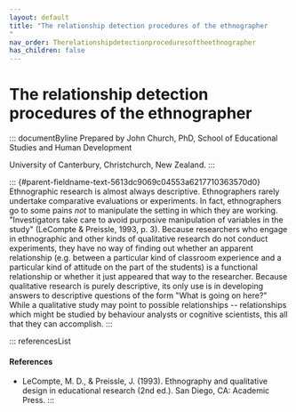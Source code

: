 ```yaml
---
layout: default
title: "The relationship detection procedures of the ethnographer 
"
nav_order: Therelationshipdetectionproceduresoftheethnographer
has_children: false
---
```

# The relationship detection procedures of the ethnographer 


::: documentByline
Prepared by John Church, PhD, School of Educational Studies and Human
Development

University of Canterbury, Christchurch, New Zealand.
:::

::: {#parent-fieldname-text-5613dc9069c04553a6217710363570d0}
Ethnographic research is almost always descriptive. Ethnographers rarely
undertake comparative evaluations or experiments. In fact, ethnographers
go to some pains *not* to manipulate the setting in which they are
working. "Investigators take care to avoid purposive manipulation of
variables in the study" (LeCompte & Preissle, 1993, p. 3). Because
researchers who engage in ethnographic and other kinds of qualitative
research do not conduct experiments, they have no way of finding out
whether an apparent relationship (e.g. between a particular kind of
classroom experience and a particular kind of attitude on the part of
the students) is a functional relationship or whether it just appeared
that way to the researcher. Because qualitative research is purely
descriptive, its only use is in developing answers to descriptive
questions of the form "What is going on here?" While a qualitative study
may point to possible relationships -- relationships which might be
studied by behaviour analysts or cognitive scientists, this all that
they can accomplish.
:::

::: referencesList
#### References

-   LeCompte, M. D., & Preissle, J. (1993). Ethnography and qualitative
    design in educational research (2nd ed.). San Diego, CA: Academic
    Press.
:::
